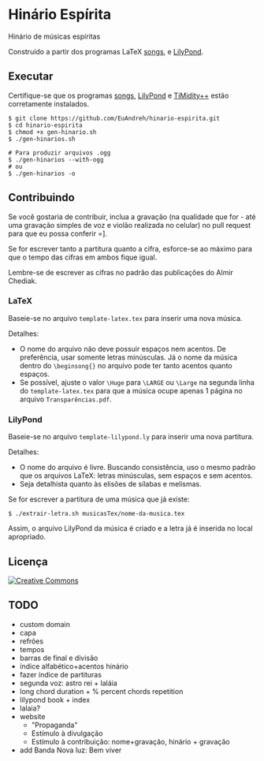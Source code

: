 # Hinário Espírita
Hinário de músicas espíritas

Construído a partir dos programas LaTeX [songs](http://songs.sourceforge.net/), e [LilyPond](http://www.lilypond.org/).

## Executar
Certifique-se que os programas [songs](http://songs.sourceforge.net/), [LilyPond](http://www.lilypond.org/) e [TiMidity++](http://timidity.sourceforge.net/) estão corretamente instalados.
```shell
$ git clone https://github.com/EuAndreh/hinario-espirita.git
$ cd hinario-espirita
$ chmod +x gen-hinario.sh
$ ./gen-hinarios.sh

# Para produzir arquivos .ogg
$ ./gen-hinarios --with-ogg
# ou
$ ./gen-hinarios -o
```

## Contribuindo
Se você gostaria de contribuir, inclua a gravação (na qualidade que for - até uma gravação simples de voz e violão realizada no celular) no pull request para que eu possa conferir =].

Se for escrever tanto a partitura quanto a cifra, esforce-se ao máximo para que o tempo das cifras em ambos fique igual.

Lembre-se de escrever as cifras no padrão das publicações do Almir Chediak.

### LaTeX
Baseie-se no arquivo `template-latex.tex` para inserir uma nova música.

Detalhes:
- O nome do arquivo não deve possuir espaços nem acentos. De preferência, usar somente letras minúsculas. Já o nome da música dentro do `\beginsong{}` no arquivo pode ter tanto acentos quanto espaços.
- Se possível, ajuste o valor `\Huge` para `\LARGE` ou `\Large` na segunda linha do `template-latex.tex` para que a música ocupe apenas 1 página no arquivo `Transparências.pdf`.

### LilyPond
Baseie-se no arquivo `template-lilypond.ly` para inserir uma nova partitura.

Detalhes:
- O nome do arquivo é livre. Buscando consistência, uso o mesmo padrão que os arquivos LaTeX: letras minúsculas, sem espaços e sem acentos.
- Seja detalhista quanto às elisões de sílabas e melismas.

Se for escrever a partitura de uma música que já existe:
```shell
$ ./extrair-letra.sh musicasTex/nome-da-musica.tex
```

Assim, o arquivo LilyPond da música é criado e a letra já é inserida no local apropriado.

## Licença
[![Creative Commons](https://i.creativecommons.org/l/by-sa/4.0/88x31.png)](http://creativecommons.org/licenses/by-sa/4.0/)

## TODO
- custom domain
- capa
- refrões
- tempos
- barras de final e divisão
- índice alfabético+acentos hinário
- fazer índice de partituras
- segunda voz: astro rei + laláia
- long chord duration + % percent chords repetition
- lilypond book + index
- lalaia?
- website
  - "Propaganda"
  - Estímulo à divulgação
  - Estímulo à contribuição: nome+gravação, hinário + gravação
- add Banda Nova luz:
  Bem viver
